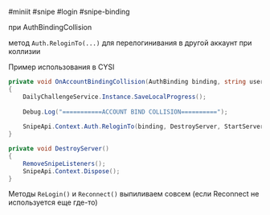 #miniit #snipe #login #snipe-binding 

при AuthBindingCollision

метод `Auth.ReloginTo(...)` для перелогинивания в другой аккаунт при коллизии

Пример использования в CYSI

```csharp
private void OnAccountBindingCollision(AuthBinding binding, string userName)
{
    DailyChallengeService.Instance.SaveLocalProgress();
    
    Debug.Log("===========ACCOUNT BIND COLLISION==========");
    
    SnipeApi.Context.Auth.ReloginTo(binding, DestroyServer, StartServer);
}

private void DestroyServer()
{
    RemoveSnipeListeners();
    SnipeApi.Context.Dispose();
}
```

Методы `ReLogin()` и `Reconnect()` выпиливаем совсем (если Reconnect не используется еще где-то)
